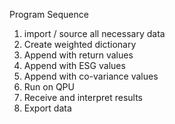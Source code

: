 Program Sequence
1. import / source all necessary data
2. Create weighted dictionary
3. Append with return values
4. Append with ESG values
5. Append with co-variance values
6. Run on QPU
7. Receive and interpret results
8. Export data 